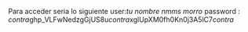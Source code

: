 Para acceder seria lo siguiente
user:*tu nombre nmms morro*
password : *contra*ghp_VLFwNedzgGjUS8u*contra*xglUpXM0fh0Kn0j3A5lC7*contra*
